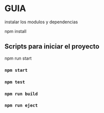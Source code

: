 # GUIA

instalar los modulos y dependencias

npm install

## Scripts para iniciar el proyecto

npm run start

### `npm start`

### `npm test`

### `npm run build`

### `npm run eject`
